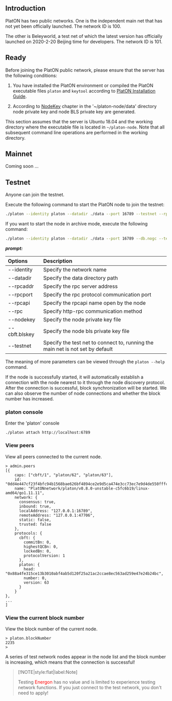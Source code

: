 ## Introduction

PlatON has two public networks. One is the independent main net that has not yet been officially launched. The network ID is 100.

The other is Beleyworld, a test net of which the latest version has officially launched on 2020-2-20 Beijing time for developers. The network ID is 101.


## Ready

Before joining the PlatON public network, please ensure that the server has the following conditions:

1. You have installed the PlatON environment or compiled the PlatON executable files `platon` and `keytool` according to [PlatON Installation Guide](/en-us/Node/_[English]-Install-Node.md).

2. According to [NodeKey](/en-us/Node/_[English]-WalletFile-and-KeyPair.md#Node-key) chapter in the '~/platon-node/data' directory node private key and node BLS private key are generated.
 
This section assumes that the server is Ubuntu 18.04 and the working directory where the executable file is located in `~/platon-node`. Note that all subsequent command line operations are performed in the working directory.



## Mainnet

Coming soon ...

## Testnet

Anyone can join the testnet.

Execute the following command to start the PlatON node to join the testnet:

```bash
./platon --identity platon --datadir ./data --port 16789 --testnet --rpcport 6789 --rpcapi "db,platon,net,web3,admin,personal" --rpc --nodekey ./data/nodekey --cbft.blskey ./data/blskey --verbosity 3 --rpcaddr 127.0.0.1 --syncmode "full"
```

If you want to start the node in archive mode, execute the following command:

```bash
./platon --identity platon --datadir ./data --port 16789 --db.nogc --testnet --rpcport 6789 --rpcapi "db,platon,net,web3,admin,personal" --rpc --nodekey ./data/nodekey --cbft.blskey ./data/blskey --verbosity 3 --rpcaddr 127.0.0.1 --syncmode "full"
```

***prompt:***

| Options         | Description           |
|:------------ |:------------------------ |
| --identity | Specify the network name |
| --datadir | Specify the data directory path |
| --rpcaddr | Specify the rpc server address |
| --rpcport | Specify the rpc protocol communication port |
| --rpcapi | Specify the rpcapi name open by the node |
| --rpc | Specify http-rpc communication method |
| --nodekey | Specify the node private key file |
| --cbft.blskey | Specify the node bls private key file |
| --testnet | Specify the test net to connect to, running the main net is not set by default |

The meaning of more parameters can be viewed through the `platon --help` command.



If the node is successfully started, it will automatically establish a connection with the node nearest to it through the node discovery protocol. After the connection is successful, block synchronization will be started. We can also observe the number of node connections and whether the block number has increased.

### platon console

Enter the 'platon' console

```
./platon attach http://localhost:6789
```

### View peers

View all peers connected to the current node.

```
> admin.peers
[{
    caps: ["cbft/1", "platon/62", "platon/63"],
    id: "0dd4e447cf23f4bfc94b1568bae626bf4894ce2e9d5ca474e3cc73ec7e9d4de550fffc1e2fc64cca25d42aecf6169cf8f8c0f4fe6adb847c33dc6ceb6f001bd1",
    name: "PlatONnetwork/platon/v0.8.0-unstable-c5fc6b19/linux-amd64/go1.11.11",
    network: {
      consensus: true,
      inbound: true,
      localAddress: "127.0.0.1:16789",
      remoteAddress: "127.0.0.1:47706",
      static: false,
      trusted: false
    },
    protocols: {
      cbft: {
        commitBn: 0,
        highestQCBn: 0,
        lockedBn: 0,
        protocolVersion: 1
      },
      platon: {
        head: "0x88a4fe315ce13b3010abf4ab5d120f25a21ac2ccae8ec563ad259e47e24b24bc",
        number: 0,
        version: 63
      }
    }
},
...
]
```

### View the current block number

View the block number of the current node.

```
> platon.blockNumber
2235
>
```


A series of test network nodes appear in the node list and the block number is increasing, which means that the connection is successful!


> [!NOTE|style:flat|label:Note]
>
> Testing <font color=red>Energon</font> has no value and is limited to experience testing network functions. If you just connect to the test network, you don't need to apply!


